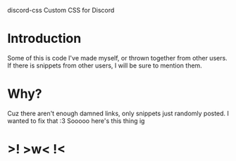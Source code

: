 discord-css
Custom CSS for Discord
# Introduction

Some of this is code I've made myself, or thrown together from other users.
If there is snippets from other users, I will be sure to mention them.

# Why?
Cuz there aren't enough damned links, only snippets just randomly posted. I wanted to fix that :3
Sooooo here's this thing ig

# >! >w< !<
